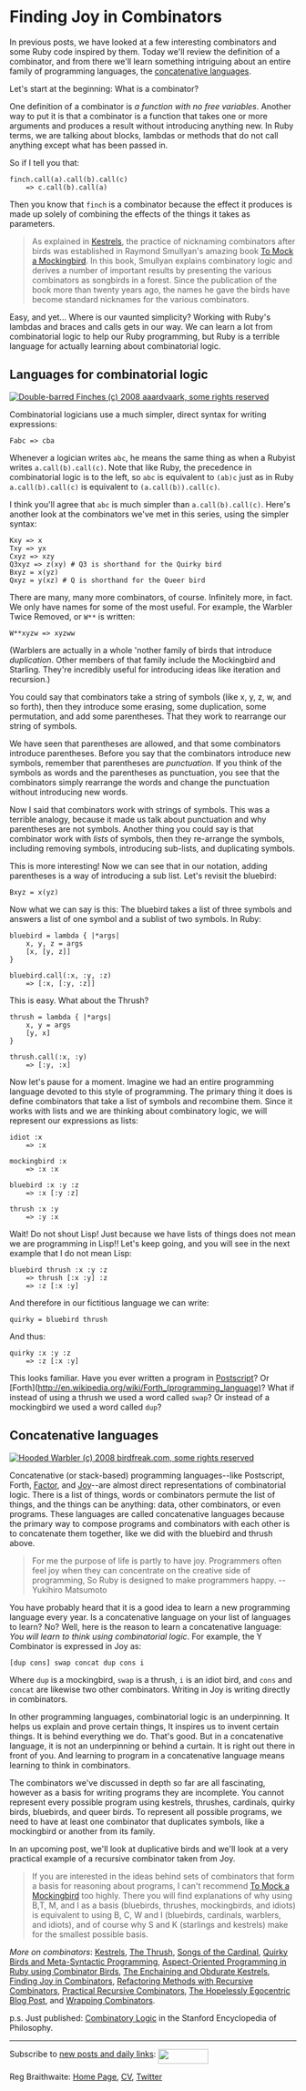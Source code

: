 Finding Joy in Combinators
===

In previous posts, we have looked at a few interesting combinators and some Ruby code inspired by them. Today we'll review the definition of a combinator, and from there we'll learn something intriguing about an entire family of programming languages, the [concatenative languages](http://en.wikipedia.org/wiki/Concatenative_programming_language "Concatenative programming language - Wikipedia, the free encyclopedia").

Let's start at the beginning: What is a combinator? 

One definition of a combinator is *a function with no free variables*. Another way to put it is that a combinator is a function that takes one or more arguments and produces a result without introducing anything new. In Ruby terms, we are talking about blocks, lambdas or methods that do not call anything except what has been passed in.

So if I tell you that:

	finch.call(a).call(b).call(c)
		=> c.call(b).call(a)

Then you know that `finch` is a combinator because the effect it produces is made up solely of combining the effects of the things it takes as parameters.

> As explained in [Kestrels](http://github.com/raganwald/homoiconic/tree/master/2008-10-29/kestrel.markdown#readme), the practice of nicknaming combinators after birds was established in Raymond Smullyan's amazing book [To Mock a Mockingbird](http://www.amazon.com/gp/product/0192801422?ie=UTF8&tag=raganwald001-20&linkCode=as2&camp=1789&creative=9325&creativeASIN=0192801422). In this book, Smullyan explains combinatory logic and derives a number of important results by presenting the various combinators as songbirds in a forest. Since the publication of the book more than twenty years ago, the names he gave the birds have become standard nicknames for the various combinators.  

Easy, and yet... Where is our vaunted simplicity? Working with Ruby's lambdas and braces and calls gets in our way. We can learn a lot from combinatorial logic to help our Ruby programming, but Ruby is a terrible language for actually learning about combinatorial logic.

Languages for combinatorial logic
---

[![Double-barred Finches (c) 2008 aaardvaark, some rights reserved](http://farm2.static.flickr.com/1341/1353993093_57128dd3ab.jpg)](http://flickr.com/photos/ozjulian/1353993093// "Double-barred Finches (c) 2008 aaardvaark, some rights reserved") 

Combinatorial logicians use a much simpler, direct syntax for writing expressions:

	Fabc => cba

Whenever a logician writes `abc`, he means the same thing as when a Rubyist writes `a.call(b).call(c)`. Note that like Ruby, the precedence in combinatorial logic is to the left, so `abc` is equivalent to `(ab)c` just as in Ruby `a.call(b).call(c)` is equivalent to `(a.call(b)).call(c)`.

I think you'll agree that `abc` is much simpler than `a.call(b).call(c)`. Here's another look at the combinators we've met in this series, using the simpler syntax:

	Kxy => x
	Txy => yx
	Cxyz => xzy
	Q3xyz => z(xy) # Q3 is shorthand for the Quirky bird
	Bxyz = x(yz)
	Qxyz = y(xz) # Q is shorthand for the Queer bird

There are many, many more combinators, of course. Infinitely more, in fact. We only have names for some of the most useful. For example, the Warbler Twice Removed, or `W**` is written:

	W**xyzw => xyzww

(Warblers are actually in a whole 'nother family of birds that introduce *duplication*. Other members of that family include the Mockingbird and Starling. They're incredibly useful for introducing ideas like iteration and recursion.)

You could say that combinators take a string of symbols (like x, y, z, w, and so forth), then they introduce some erasing, some duplication, some permutation, and add some parentheses. That they work to rearrange our string of symbols.

We have seen that parentheses are allowed, and that some combinators introduce parentheses. Before you say that the combinators introduce new symbols, remember that parentheses are *punctuation*. If you think of the symbols as words and the parentheses as punctuation, you see that the combinators simply rearrange the words and change the punctuation without introducing new words.

Now I said that combinators work with strings of symbols. This was a terrible analogy, because it made us talk about punctuation and why parentheses are not symbols. Another thing you could say is that combinator work with *lists* of symbols, then they re-arrange the symbols, including removing symbols, introducing sub-lists, and duplicating symbols.

This is more interesting! Now we can see that in our notation, adding parentheses is a way of introducing a sub list. Let's revisit the bluebird:

	Bxyz = x(yz)

Now what we can say is this: The bluebird takes a list of three symbols and answers a list of one symbol and a sublist of two symbols. In Ruby:

	bluebird = lambda { |*args|
		x, y, z = args
		[x, [y, z]]
	}
	
	bluebird.call(:x, :y, :z)
		=> [:x, [:y, :z]]

This is easy. What about the Thrush?

	thrush = lambda { |*args|
		x, y = args
		[y, x]
	}
	
	thrush.call(:x, :y)
		=> [:y, :x]

Now let's pause for a moment. Imagine we had an entire programming language devoted to this style of programming. The primary thing it does is define combinators that take a list of symbols and recombine them. Since it works with lists and we are thinking about combinatory logic, we will represent our expressions as lists:

	idiot :x
		=> :x

	mockingbird :x
		=> :x :x

	bluebird :x :y :z
		=> :x [:y :z]

	thrush :x :y
		=> :y :x

Wait! Do not shout Lisp! Just because we have lists of things does not mean we are programming in Lisp!! Let's keep going, and you will see in the next example that I do not mean Lisp:

	bluebird thrush :x :y :z
		=> thrush [:x :y] :z
		=> :z [:x :y]

And therefore in our fictitious language we can write:

	quirky = bluebird thrush

And thus:

	quirky :x :y :z
		=> :z [:x :y]

This looks familiar. Have you ever written a program in [Postscript](http://en.wikipedia.org/wiki/PostScript "PostScript - Wikipedia, the free encyclopedia")? Or [Forth](http://en.wikipedia.org/wiki/Forth_(programming_language)? What if instead of using a thrush we used a word called `swap`? Or instead of a mockingbird we used a word called `dup`?

Concatenative languages
---
	
[![Hooded Warbler (c) 2008 birdfreak.com, some rights reserved](http://farm3.static.flickr.com/2095/2490084287_06e4ac8380_d.jpg)](http://flickr.com/photos/birdfreak/2490084287/ "Hooded Warbler (c) 2008 birdfreak.com, some rights reserved")  

Concatenative (or stack-based) programming languages--like Postscript, Forth, [Factor](http://www.factorcode.org/ "Factor programming language"), and [Joy](http://www.latrobe.edu.au/philosophy/phimvt/joy/j00ovr.htmll)--are almost direct representations of combinatorial logic. There is a list of things, words or combinators permute the list of things, and the things can be anything: data, other combinators, or even programs. These languages are called concatenative languages because the primary way to compose programs and combinators with each other is to concatenate them together, like we did with the bluebird and thrush above.

> For me the purpose of life is partly to have joy. Programmers often feel joy when they can concentrate on the creative side of programming, So Ruby is designed to make programmers happy.
--Yukihiro Matsumoto

You have probably heard that it is a good idea to learn a new programming language every year. Is a concatenative language on your list of languages to learn? No? Well, here is the reason to learn a concatenative language: *You will learn to think using combinatorial logic*. For example, the Y Combinator is expressed in Joy as:

	[dup cons] swap concat dup cons i
	
Where `dup` is a mockingbird, `swap` is a thrush, `i` is an idiot bird, and `cons` and `concat` are likewise two other combinators. Writing in Joy is writing directly in combinators.

In other programming languages, combinatorial logic is an underpinning. It helps us explain and prove certain things, It inspires us to invent certain things. It is behind everything we do. That's good. But in a concatenative language, it is not an underpinning or behind a curtain. It is right out there in front of you. And learning to program in a concatenative language means learning to think in combinators.

The combinators we've discussed in depth so far are all fascinating, however as a basis for writing programs they are incomplete. You cannot represent every possible program using kestrels, thrushes, cardinals, quirky birds, bluebirds, and queer birds. To represent all possible programs, we need to have at least one combinator that duplicates symbols, like a mockingbird or another from its family.

In an upcoming post, we'll look at duplicative birds and we'll look at a very practical example of a recursive combinator taken from Joy.

> If you are interested in the ideas behind sets of combinators that form a basis for reasoning about programs, I can't recommend [To Mock a Mockingbird](http://www.amazon.com/gp/product/0192801422?ie=UTF8&tag=raganwald001-20&linkCode=as2&camp=1789&creative=9325&creativeASIN=0192801422) too highly. There you will find explanations of why using B,T, M, and I as a basis (bluebirds, thrushes, mockingbirds, and idiots) is equivalent to using B, C, W and I (bluebirds, cardinals, warblers, and idiots), and of course why S and K (starlings and kestrels) make for the smallest possible basis.

_More on combinators_: [Kestrels](http://github.com/raganwald/homoiconic/tree/master/2008-10-29/kestrel.markdown#readme), [The Thrush](http://github.com/raganwald/homoiconic/tree/master/2008-10-30/thrush.markdown#readme), [Songs of the Cardinal](http://github.com/raganwald/homoiconic/tree/master/2008-10-31/songs_of_the_cardinal.markdown#readme), [Quirky Birds and Meta-Syntactic Programming](http://github.com/raganwald/homoiconic/tree/master/2008-11-04/quirky_birds_and_meta_syntactic_programming.markdown#readme), [Aspect-Oriented Programming in Ruby using Combinator Birds](http://github.com/raganwald/homoiconic/tree/master/2008-11-07/from_birds_that_compose_to_method_advice.markdown#readme), [The Enchaining and Obdurate Kestrels](http://github.com/raganwald/homoiconic/tree/master/2008-11-12/the_obdurate_kestrel.md#readme), [Finding Joy in Combinators](http://github.com/raganwald/homoiconic/tree/master/2008-11-16/joy.md#readme), [Refactoring Methods with Recursive Combinators](http://github.com/raganwald/homoiconic/tree/master/2008-11-23/recursive_combinators.md#readme), [Practical Recursive Combinators](http://github.com/raganwald/homoiconic/tree/master/2008-11-26/practical_recursive_combinators.md#readme), [The Hopelessly Egocentric Blog Post](http://github.com/raganwald/homoiconic/tree/master/2009-02-02/hopeless_egocentricity.md#readme), and [Wrapping Combinators](http://github.com/raganwald/homoiconic/tree/master/2009-06-29/wrapping_combinators.md#readme).

p.s. Just published: [Combinatory Logic](http://plato.stanford.edu/entries/logic-combinatory/) in the Stanford Encyclopedia of Philosophy.

---
	
Subscribe to [new posts and daily links](http://feeds.feedburner.com/raganwald "raganwald's rss feed"): <a href="http://feeds.feedburner.com/raganwald"><img src="http://feeds.feedburner.com/~fc/raganwald?bg=&amp;fg=&amp;anim=" height="26" width="88" style="border:0" alt="" align="top"/></a>

Reg Braithwaite: [Home Page](http://reginald.braythwayt.com), [CV](http://reginald.braythwayt.com/RegBraithwaiteDev0110_en_US.pdf ""), [Twitter](http://twitter.com/raganwald)